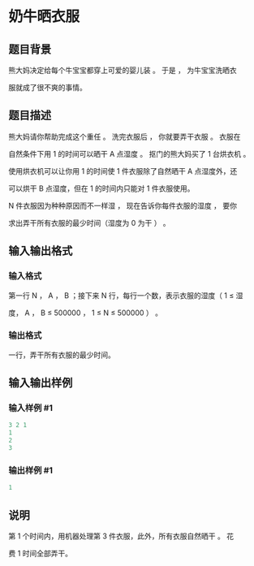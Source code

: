 # 奶牛晒衣服

## 题目背景

熊大妈决定给每个牛宝宝都穿上可爱的婴儿装 。 于是 ， 为牛宝宝洗晒衣

服就成了很不爽的事情。

## 题目描述

熊大妈请你帮助完成这个重任 。 洗完衣服后 ， 你就要弄干衣服 。 衣服在

自然条件下用 1 的时间可以晒干 A 点湿度 。 抠门的熊大妈买了 1 台烘衣机 。

使用烘衣机可以让你用 1 的时间使 1 件衣服除了自然晒干 A 点湿度外，还

可以烘干 B 点湿度，但在 1 的时间内只能对 1 件衣服使用。

N 件衣服因为种种原因而不一样湿 ， 现在告诉你每件衣服的湿度 ， 要你

求出弄干所有衣服的最少时间（湿度为 0 为干 ） 。

## 输入输出格式

### 输入格式

第一行 N ， A ， B ；接下来 N 行，每行一个数，表示衣服的湿度（ 1 ≤ 湿

度， A ， B ≤ 500000 ， 1 ≤ N ≤ 500000 ） 。

### 输出格式

一行，弄干所有衣服的最少时间。

## 输入输出样例

### 输入样例 #1

```cpp
3 2 1
1
2
3
```


### 输出样例 #1

```cpp
1
```


## 说明

第 1 个时间内，用机器处理第 3 件衣服，此外，所有衣服自然晒干 。 花

费 1 时间全部弄干。

